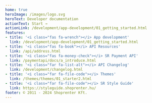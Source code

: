 ```yaml
---
home: true
heroImage: /images/logo.svg
heroText: Developer documentation
actionText: Start →
actionLink: /development/app-development/01_getting_started.html
features:
- title: '<i class="fas fa-wrench"></i> App development'
  link: /development/app-development/01_getting_started.html
- title: '<i class="fas fa-book"></i> API Resources'
  link: /api/address.html
- title: '<i class="fas fa-money-check"></i> SR Payment API'
  link: /paymentapi/docs/a_introduce.html
- title: '<i class="far fa-list-alt"></i> API Changelog'
  link: /development/changelog.html
- title: '<i class="far fa-file-code"></i> Themes'
  link: /themes/themes/01_starter2.html
- title: '<i class="far fa-file-code"></i> SR Style Guide'
  link: https://styleguide.shoprenter.hu/
footer: © 2011 - 2024 Shoprenter Kft.
---
```

